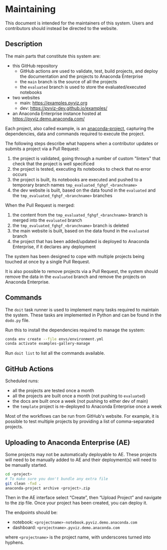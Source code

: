 # Maintaining

This document is intended for the maintainers of this system.
Users and contributors should instead be directed to the website.

## Description

The main parts that constitute this system are:

- this GitHub repository
  - GitHub actions are used to validate, test, build projects, and deploy the documentation and the projects to Anaconda Enterprise
  - the `main` branch is the source of all the projects
  - the `evaluated` branch is used to store the evaluated/executed notebooks
- two websites
  - main: https://examples.pyviz.org
  - dev: https://pyviz-dev.github.io/examples/
- an Anaconda Enterprise instance hosted at https://pyviz.demo.anaconda.com/

Each project, also called example, is an [anaconda-project](https://anaconda-project.readthedocs.io/),
capturing the dependencies, data and commands required to execute the project.

The following steps describe what happens when a contributor updates or submits a project via a Pull Request:

1. the project is validated, going through a number of custom "linters" that check that the project is well specificed
2. the project is tested, executing its notebooks to check that no error occurs
3. the project is built, its notebooks are executed and pushed to a temporary branch names `tmp_evaluated_fghgf_<branchname>`
4. the dev website is built, based on the data found in the `evaluated` and the `tmp_evaluated_fghgf_<branchname>` branches

When the Pull Request is merged:

1. the content from the `tmp_evaluated_fghgf_<branchname>` branch is merged into the `evaluated` branch
2. the `tmp_evaluated_fghgf_<branchname>` branch is deleted
3. the main website is built, based on the data found in the `evaluated` branch
4. the project that has been added/updated is deployed to Anaconda Enterprise, if it declares any deployment

The system has been designed to cope with multiple projects being touched at once by a single Pull Request.

It is also possible to remove projects via a Pull Request, the system should remove the data in the `evaluated` branch
and remove the projects on Anaconda Enterprise.

## Commands

The `doit` task runner is used to implement many tasks required to maintain the system.
These tasks are implemented in Python and can be found in the `dodo.py` file.

Run this to install the dependencies required to manage the system:

```bash
conda env create --file envs/environment.yml
conda activate examples-gallery-manage
```

Run `doit list` to list all the commands available.

## GitHub Actions

Scheduled runs:
- all the projects are tested once a month
- all the projects are built once a month (not pushing to `evaluated`)
- the docs are built once a week (not pushing to either dev of main)
- the `template` project is re-deployed to Anaconda Enterprise once a week

Most of the workflows can be run from GitHub's website. For example, it is possible
to test multiple projects by providing a list of comma-separated projects.

## Uploading to Anaconda Enterprise (AE)

Some projects may not be automatically deployable to AE.
These projects will need to be manually added to AE and their deployment(s)
will need to be manually started.

```bash
cd <project>
# To make sure you don't bundle any extra file
git clean -fxd .
anaconda-project archive <project>.zip
```

Then in the AE interface select “Create”, then “Upload Project” and navigate
to the zip file. Once your project has been created, you can deploy it.

The endpoints should be:

- notebook: `<projectname>-notebook.pyviz.demo.anaconda.com`
- dashboard: `<projectname>.pyviz.demo.anaconda.com`

where `<projectname>` is the project name, with underscores turned
into hyphens.
